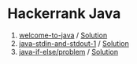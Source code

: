 # Hackerrank Java

1. [welcome-to-java](https://www.hackerrank.com/challenges/welcome-to-java/problem?isFullScreen=true) / [Solution](Welcome-to-java/Solution/src/Main.java)
2. [java-stdin-and-stdout-1](https://www.hackerrank.com/challenges/java-stdin-and-stdout-1/problem?isFullScreen=true) / [Solution](java-stdin-and-stdout-1/src/Main.java)
3. [java-if-else/problem](https://www.hackerrank.com/challenges/java-if-else/problem?isFullScreen=true) / [Solution](java-if-else/src/Main.java)



